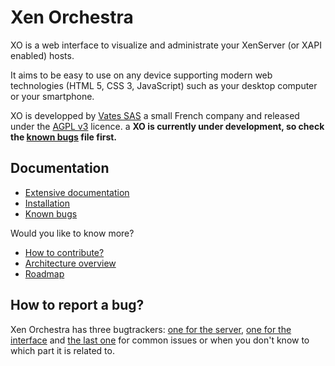 # Xen Orchestra

XO is a web interface to visualize and administrate your XenServer (or XAPI enabled) hosts.

It aims to be easy to use on any device supporting modern web technologies (HTML 5, CSS 3, JavaScript) such as your desktop computer or your smartphone.

XO is developped by [Vates SAS](https://vates.fr) a small French company and released under the [AGPL v3](http://www.gnu.org/licenses/agpl-3.0-standalone.html) licence.
a
__XO is currently under development, so check the [known bugs](./known-bugs.md) file first.__

## Documentation

* [Extensive documentation](https://github.com/vatesfr/xo-web/tree/next-release/doc#documentation)
* [Installation](./installation.md)
* [Known bugs](./known-bugs.md)

Would you like to know more?
* [How to contribute?](./contributing.md)
* [Architecture overview](./architecture.md)
* [Roadmap](./roadmap.md)

## How to report a bug?

Xen Orchestra has three bugtrackers: [one for the server](https://github.com/vatesfr/xo-server/issues), [one for the interface](https://github.com/vatesfr/xo-web/issues) and [the last one](https://github.com/vatesfr/xo/issues) for common issues or when you don't know to which part it is related to.
